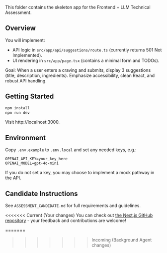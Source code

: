 This folder contains the skeleton app for the Frontend + LLM Technical Assessment.

## Overview

You will implement:
- API logic in `src/app/api/suggestions/route.ts` (currently returns 501 Not Implemented).
- UI rendering in `src/app/page.tsx` (contains a minimal form and TODOs).

Goal: When a user enters a craving and submits, display 3 suggestions (title, description, ingredients). Emphasize accessibility, clean React, and robust API handling.

## Getting Started

```bash
npm install
npm run dev
```

Visit http://localhost:3000.

## Environment

Copy `.env.example` to `.env.local` and set any needed keys, e.g.:

```
OPENAI_API_KEY=your_key_here
OPENAI_MODEL=gpt-4o-mini
```

If you do not set a key, you may choose to implement a mock pathway in the API.

## Candidate Instructions

See `ASSESSMENT_CANDIDATE.md` for full requirements and guidelines.

<<<<<<< Current (Your changes)
You can check out [the Next.js GitHub repository](https://github.com/vercel/next.js) - your feedback and contributions are welcome!

=======
>>>>>>> Incoming (Background Agent changes)
